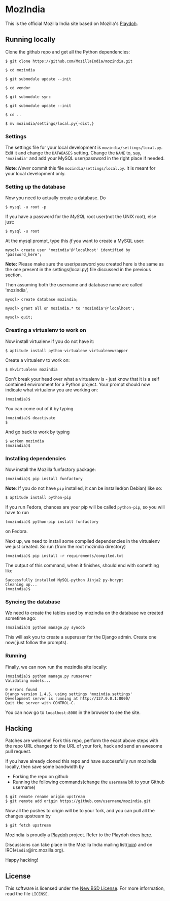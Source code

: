 MozIndia
==========

This is the official Mozilla India site based on Mozilla's [Playdoh][gh-playdoh].

## Running locally
Clone the github repo and get all the Python dependencies:

    $ git clone https://github.com/MozillaIndia/mozindia.git

    $ cd mozindia

    $ git submodule update --init

    $ cd vendor

    $ git submodule sync

    $ git submodule update --init

    $ cd ..

    $ mv mozindia/settings/local.py{-dist,}


### Settings
The settings file for your local development is `mozindia/settings/local.py`.
Edit it and change the `DATABASES` setting. Change the `NAME` to, say,
`'mozindia'` and add your MySQL user/password in the right place if needed.

**Note**: *Never* commit this file `mozindia/settings/local.py`. It is meant
for your local development only.


### Setting up the database
Now you need to actually create a database. Do

    $ mysql -u root -p

If you have a password for the *MySQL* root user(not the UNIX root),
else just:

    $ mysql -u root

At the mysql prompt, type this *if* you want to create a MySQL user:

    mysql> create user 'mozindia'@'localhost' identified by 'password_here';

**Note:** Please make sure the user/password you created here is the same as 
the one present in the settings(local.py) file discussed in the previous
section.

Then assuming both the username and database name are called 'mozindia',

    mysql> create database mozindia;

    mysql> grant all on mozindia.* to 'mozindia'@'localhost';

    mysql> quit;


### Creating a virtualenv to work on
Now install virtualenv if you do not have it:

    $ aptitude install python-virtualenv virtualenvwrapper

Create a virtualenv to work on:

    $ mkvirtualenv mozindia

Don't break your head over what a virtualenv is - just know that it is a self 
contained environment for a Python project. Your prompt should now indicate
what virtualenv you are working on:

    (mozindia)$ 

You can come out of it by typing

    (mozindia)$ deactivate
    $ 

And go back to work by typing

    $ workon mozindia
    (mozindia)$ 


### Installing dependencies
Now install the Mozilla funfactory package:

    (mozindia)$ pip install funfactory

**Note**: If you do not have `pip` installed, it can be installed(on Debian)
like so:

    $ aptitude install python-pip

If you run Fedora, chances are your pip will be called `python-pip`, so you
will have to run

    (mozindia)$ python-pip install funfactory

on Fedora.

Next up, we need to install some compiled dependencies in the virtualenv we
just created. So run (from the root mozindia directory)

    (mozindia)$ pip install -r requirements/compiled.txt 

The output of this command, when it finishes, should end with something like
    
    Successfully installed MySQL-python Jinja2 py-bcrypt
    Cleaning up...
    (mozindia)$ 


### Syncing the database
We need to create the tables used by mozindia on the database we created
sometime ago:

    (mozindia)$ python manage.py syncdb

This will ask you to create a superuser for the Django admin. Create one now(
just follow the prompts).


### Running
Finally, we can now run the mozindia site locally:

    (mozindia)$ python manage.py runserver
    Validating models...

    0 errors found
    Django version 1.4.5, using settings 'mozindia.settings'
    Development server is running at http://127.0.0.1:8000/
    Quit the server with CONTROL-C.


You can now go to `localhost:8000` in the browser to see the site. 


## Hacking
Patches are welcome! Fork this repo, perform the exact above steps with the
repo URL changed to the URL of your fork, hack and send an awesome pull
request.

If you have already cloned this repo and have successfully run mozindia
locally, then save some bandwidth by 

- Forking the repo on github
- Running the following commands(change the `username` bit to your Github
  username)

```
$ git remote rename origin upstream
$ git remote add origin https://github.com/username/mozindia.git
```


Now all the pushes to origin will be to your fork, and you can pull all the
changes upstream by

    $ git fetch upstream

Mozindia is proudly a [Playdoh][gh-playdoh] project. Refer to the Playdoh
docs [here][docs].

Discussions can take place in the Mozilla India mailing list([join][mozindia-mailman])
and on IRC(`#india`@irc.mozilla.org).

Happy hacking!

## License
This software is licensed under the [New BSD License][BSD]. For more
information, read the file ``LICENSE``.

[gh-playdoh]: https://github.com/mozilla/playdoh
[docs]: http://playdoh.rtfd.org/
[BSD]: http://creativecommons.org/licenses/BSD/
[mozindia-mailman]: https://lists.mozilla.org/listinfo/community-india
